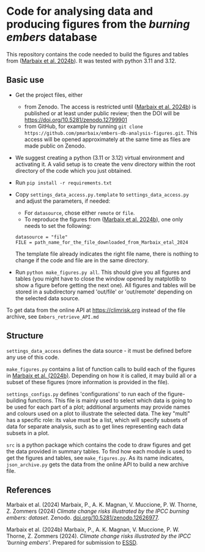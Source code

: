 # Code for analysing data and producing figures from the *burning embers* database

This repository contains the code needed to build the figures and tables from ([Marbaix et al. 2024b](#2)).
It was tested with python 3.11 and 3.12.

## Basic use

- Get the project files, either
   - from Zenodo. The access is restricted until ([Marbaix et al. 2024b](#2)) is published or at least
     under public review; then the DOI will be https://doi.org/10.5281/zenodo.12799901
   - from GitHub, for example by running `git clone https://github.com/pmarbaix/embers-db-analysis-figures.git`. 
     This access will be opened approximately at the same time as files are made public on Zenodo.

- We suggest creating a python (3.11 or 3.12) virtual environment and activating it. A valid setup is to create the 
  venv directory within the root directory of the code which you just obtained.

- Run ```pip install -r requirements.txt```

- Copy `settings_data_access.py.template` to `settings_data_access.py` and adjust the parameters, if needed:

    - For `datasource`, chose either `remote` or `file`. 
    - To reproduce the figures from ([Marbaix et al. 2024b](#2)), one only needs to set the following:
    ```
    datasource = "file"
    FILE = path_name_for_the_file_downloaded_from_Marbaix_etal_2024
    ```
    The template file already indicates the right file name, there is nothing to change if the code and file are in
    the same directory.

- Run `python make_figures.py all`. This should give you all figures and tables (you might have to close
  the window opened by matplotlib to show a figure before getting the next one). 
  All figures and tables will be stored in a subdirectory named 'out/file' or 'out/remote' depending on the selected
  data source.

To get data from the online API at https://climrisk.org instead of the file archive, see `Embers_retrieve_API.md`

## Structure

`settings_data_access` defines the data source - it must be defined before any use of this code.

`make_figures.py` contains a list of function calls to build each of the figures in [Marbaix et al. (2024b)](#2).
Depending on how it is called, it may build all or a subset of these figures (more information is provided in the file).

`settings_configs.py` defines 'configurations' to run each of the figure-building functions. 
This file is mainly used to select which data is going to be used for each part of a plot;
additional arguments may provide names and colours used on a plot to illustrate the selected data.
The key "multi" has a specific role: its value must be a list, which will specify subsets of data for separate analysis,
such as to get lines representing each data subsets in a plot.

`src` is a python package which contains the code to draw figures and get the data provided in summary tables.
To find how each module is used to get the figures and tables, see `make_figures.py`. As its name indicates,
`json_archive.py` gets the data from the online API to build a new archive file.

## References

<a id="1">Marbaix et al. (2024)</a>
Marbaix, P., A. K. Magnan, V. Muccione, P. W. Thorne, Z. Zommers (2024)
*Climate change risks illustrated by the IPCC burning embers: dataset*.
Zenodo. [doi.org/10.5281/zenodo.12626977](https://doi.org/10.5281/zenodo.12626977).

<a id="2">Marbaix et al. (2024b)</a> 
Marbaix, P., A. K. Magnan, V. Muccione, P. W. Thorne, Z. Zommers (2024).
*Climate change risks illustrated by the IPCC 'burning embers'*.
Prepared for submission to [ESSD](https://www.earth-system-science-data.net).